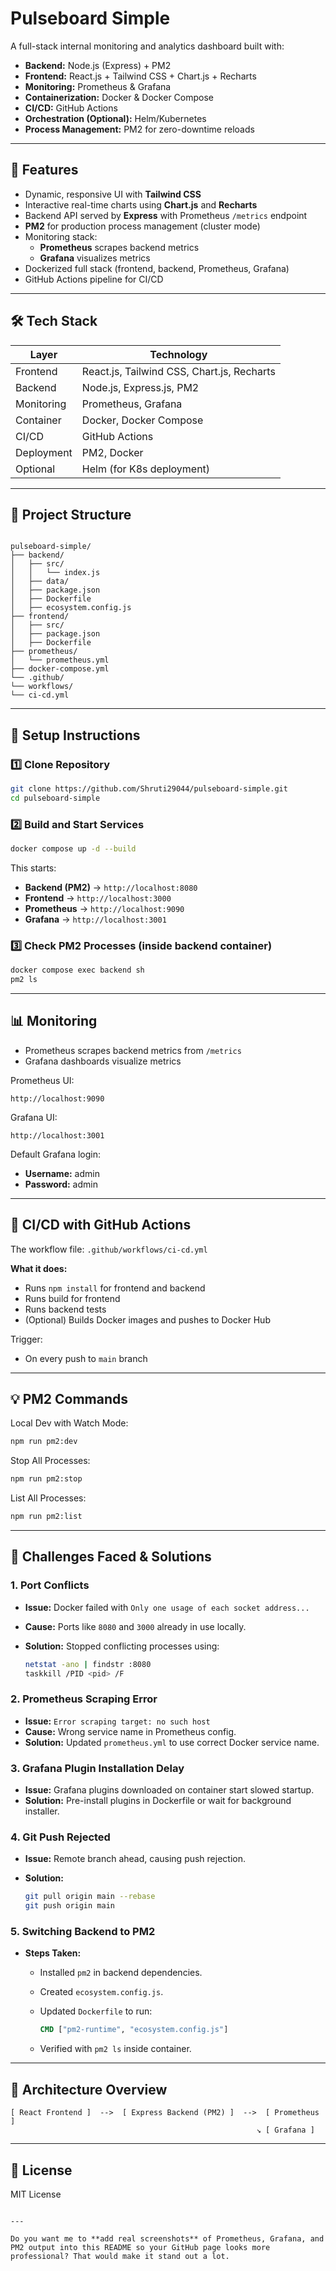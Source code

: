 # Pulseboard Simple

A full-stack internal monitoring and analytics dashboard built with:
- **Backend:** Node.js (Express) + PM2
- **Frontend:** React.js + Tailwind CSS + Chart.js + Recharts
- **Monitoring:** Prometheus & Grafana
- **Containerization:** Docker & Docker Compose
- **CI/CD:** GitHub Actions
- **Orchestration (Optional):** Helm/Kubernetes
- **Process Management:** PM2 for zero-downtime reloads

---

## 📌 Features
- Dynamic, responsive UI with **Tailwind CSS**
- Interactive real-time charts using **Chart.js** and **Recharts**
- Backend API served by **Express** with Prometheus `/metrics` endpoint
- **PM2** for production process management (cluster mode)
- Monitoring stack:
  - **Prometheus** scrapes backend metrics
  - **Grafana** visualizes metrics
- Dockerized full stack (frontend, backend, Prometheus, Grafana)
- GitHub Actions pipeline for CI/CD

---

## 🛠 Tech Stack
| Layer         | Technology |
|---------------|------------|
| Frontend      | React.js, Tailwind CSS, Chart.js, Recharts |
| Backend       | Node.js, Express.js, PM2 |
| Monitoring    | Prometheus, Grafana |
| Container     | Docker, Docker Compose |
| CI/CD         | GitHub Actions |
| Deployment    | PM2, Docker |
| Optional      | Helm (for K8s deployment) |

---

## 📂 Project Structure
```

pulseboard-simple/
├── backend/
│   ├── src/
│   │   └── index.js
│   ├── data/
│   ├── package.json
│   ├── Dockerfile
│   ├── ecosystem.config.js
├── frontend/
│   ├── src/
│   ├── package.json
│   ├── Dockerfile
├── prometheus/
│   └── prometheus.yml
├── docker-compose.yml
└── .github/
└── workflows/
└── ci-cd.yml

````

---

## 🚀 Setup Instructions

### 1️⃣ Clone Repository
```bash
git clone https://github.com/Shruti29044/pulseboard-simple.git
cd pulseboard-simple
````

### 2️⃣ Build and Start Services

```bash
docker compose up -d --build
```

This starts:

* **Backend (PM2)** → `http://localhost:8080`
* **Frontend** → `http://localhost:3000`
* **Prometheus** → `http://localhost:9090`
* **Grafana** → `http://localhost:3001`

### 3️⃣ Check PM2 Processes (inside backend container)

```bash
docker compose exec backend sh
pm2 ls
```

---

## 📊 Monitoring

* Prometheus scrapes backend metrics from `/metrics`
* Grafana dashboards visualize metrics

Prometheus UI:

```
http://localhost:9090
```

Grafana UI:

```
http://localhost:3001
```

Default Grafana login:

* **Username:** admin
* **Password:** admin

---

## 🔄 CI/CD with GitHub Actions

The workflow file: `.github/workflows/ci-cd.yml`

**What it does:**

* Runs `npm install` for frontend and backend
* Runs build for frontend
* Runs backend tests
* (Optional) Builds Docker images and pushes to Docker Hub

Trigger:

* On every push to `main` branch

---

## 💡 PM2 Commands

Local Dev with Watch Mode:

```bash
npm run pm2:dev
```

Stop All Processes:

```bash
npm run pm2:stop
```

List All Processes:

```bash
npm run pm2:list
```

---

## 🧠 Challenges Faced & Solutions

### 1. **Port Conflicts**

* **Issue:** Docker failed with `Only one usage of each socket address...`
* **Cause:** Ports like `8080` and `3000` already in use locally.
* **Solution:** Stopped conflicting processes using:

  ```bash
  netstat -ano | findstr :8080
  taskkill /PID <pid> /F
  ```

### 2. **Prometheus Scraping Error**

* **Issue:** `Error scraping target: no such host`
* **Cause:** Wrong service name in Prometheus config.
* **Solution:** Updated `prometheus.yml` to use correct Docker service name.

### 3. **Grafana Plugin Installation Delay**

* **Issue:** Grafana plugins downloaded on container start slowed startup.
* **Solution:** Pre-install plugins in Dockerfile or wait for background installer.

### 4. **Git Push Rejected**

* **Issue:** Remote branch ahead, causing push rejection.
* **Solution:**

  ```bash
  git pull origin main --rebase
  git push origin main
  ```

### 5. **Switching Backend to PM2**

* **Steps Taken:**

  * Installed `pm2` in backend dependencies.
  * Created `ecosystem.config.js`.
  * Updated `Dockerfile` to run:

    ```dockerfile
    CMD ["pm2-runtime", "ecosystem.config.js"]
    ```
  * Verified with `pm2 ls` inside container.

---

## 📸 Architecture Overview

```
[ React Frontend ]  -->  [ Express Backend (PM2) ]  -->  [ Prometheus ]
                                                       ↘ [ Grafana ]
```

---

## 📜 License

MIT License

```

---

Do you want me to **add real screenshots** of Prometheus, Grafana, and PM2 output into this README so your GitHub page looks more professional? That would make it stand out a lot.
```
